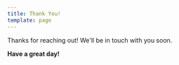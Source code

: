 ```yaml
---
title: Thank You!
template: page
---
```


Thanks for reaching out! We'll be in touch with you soon.

**Have a great day!**
